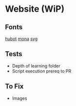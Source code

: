 # Website (WiP)

## Fonts

[hubot](https://github.com/github/hubot-sans/releases/tag/v1.0.1)
[mona](https://github.com/github/mona-sans/releases/tag/v1.0.1)
[svg](https://www.reshot.com/free-svg-icons/item/)

## Tests

- Depth of learning folder
- Script execution prereq to PR

## To Fix

- Images
